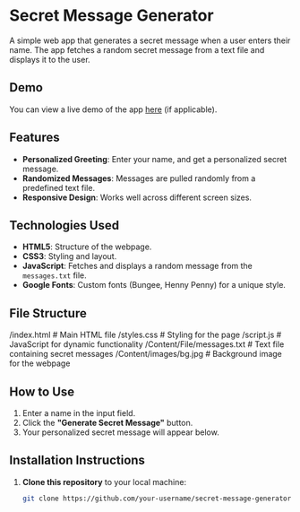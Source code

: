# Secret Message Generator

A simple web app that generates a secret message when a user enters their name. The app fetches a random secret message from a text file and displays it to the user.

## Demo

You can view a live demo of the app [here](#) (if applicable).

## Features

- **Personalized Greeting**: Enter your name, and get a personalized secret message.
- **Randomized Messages**: Messages are pulled randomly from a predefined text file.
- **Responsive Design**: Works well across different screen sizes.

## Technologies Used

- **HTML5**: Structure of the webpage.
- **CSS3**: Styling and layout.
- **JavaScript**: Fetches and displays a random message from the `messages.txt` file.
- **Google Fonts**: Custom fonts (Bungee, Henny Penny) for a unique style.

## File Structure
/index.html                # Main HTML file
/styles.css                # Styling for the page
/script.js                 # JavaScript for dynamic functionality
/Content/File/messages.txt # Text file containing secret messages
/Content/images/bg.jpg     # Background image for the webpage

## How to Use

1. Enter a name in the input field.
2. Click the **"Generate Secret Message"** button.
3. Your personalized secret message will appear below.

## Installation Instructions

1. **Clone this repository** to your local machine:
   ```bash
   git clone https://github.com/your-username/secret-message-generator.git
